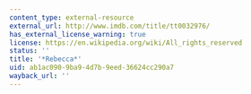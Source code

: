 ```yaml
---
content_type: external-resource
external_url: http://www.imdb.com/title/tt0032976/
has_external_license_warning: true
license: https://en.wikipedia.org/wiki/All_rights_reserved
status: ''
title: '*Rebecca*'
uid: ab1ac090-9ba9-4d7b-9eed-36624cc290a7
wayback_url: ''
---
```


